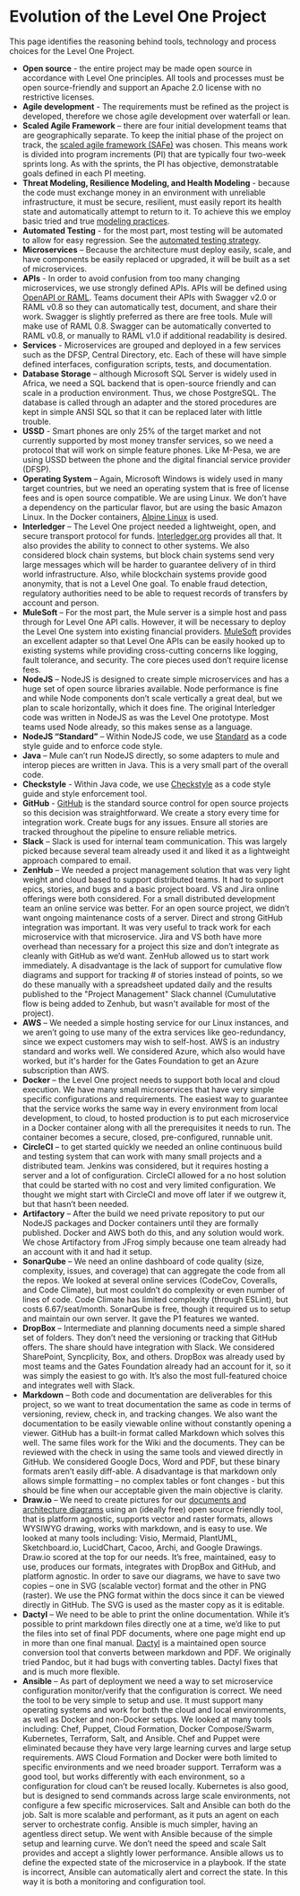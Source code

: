 # Evolution of the Level One Project

This page identifies the reasoning behind tools, technology and process choices for the Level One Project.

* **Open source** - the entire project may be made open source in accordance with Level One principles. All tools and processes must be open source-friendly and support an Apache 2.0 license with no restrictive licenses.
* **Agile development** - The requirements must be refined as the project is developed, therefore we chose agile development over waterfall or lean.
* **Scaled Agile Framework** – there are four initial development teams that are geographically separate. To keep the initial phase of the project on track, the [scaled agile framework (SAFe)](www.scaledagileframework.com) was chosen. This means work is divided into program increments (PI) that are typically four two-week sprints long.  As with the sprints, the PI has objective, demonstratable goals defined in each PI meeting.
* **Threat Modeling, Resilience Modeling, and Health Modeling** - because the code must exchange money in an environment with unreliable infrastructure, it must be secure, resilient, must easily report its health state and automatically attempt to return to it. To achieve this we employ basic tried and true [modeling practices](https://github.com/LevelOneProject/Docs/wiki/Architecture-Documentation-Guidelines#second-round).
* **Automated Testing** - for the most part, most testing will be automated to allow for easy regression. See the [automated testing strategy](https://github.com/LevelOneProject/Docs/wiki/Architecture-Documentation-Guidelines#second-round).
* **Microservices** – Because the architecture must deploy easily, scale, and have components be easily replaced or upgraded, it will be built as a set of microservices.
* **APIs** - In order to avoid confusion from too many changing microservices, we use strongly defined APIs. APIs will be defined using [OpenAPI or RAML](https://github.com/LevelOneProject/Docs/wiki/API-Documentation). Teams document their APIs with Swagger v2.0 or RAML v0.8 so they can automatically test, document, and share their work. Swagger is slightly preferred as there are free tools. Mule will make use of RAML 0.8. Swagger can be automatically converted to RAML v0.8, or manually to RAML v1.0 if additional readability is desired.
* **Services** - Microservices are grouped and deployed in a few services such as the DFSP, Central Directory, etc. Each of these will have simple defined interfaces, configuration scripts, tests, and documentation.
* **Database Storage** – although Microsoft SQL Server is widely used in Africa, we need a SQL backend that is open-source friendly and can scale in a production environment. Thus, we chose PostgreSQL. The database is called through an adapter and the stored procedures are kept in simple ANSI SQL so that it can be replaced later with little trouble.
* **USSD** - Smart phones are only 25% of the target market and not currently supported by most money transfer services, so we need a protocol that will work on simple feature phones. Like M-Pesa, we are using USSD between the phone and the digital financial service provider (DFSP).
* **Operating System** – Again, Microsoft Windows is widely used in many target countries, but we need an operating system that is free of license fees and is open source compatible. We are using Linux. We don’t have a dependency on the particular flavor, but are using the basic Amazon Linux. In the Docker containers, [Alpine Linux](https://alpinelinux.org/) is used.
* **Interledger** – The Level One project needed a lightweight, open, and secure transport protocol for funds. [Interledger.org](http://Interledger.org) provides all that. It also provides the ability to connect to other systems. We also considered block chain systems, but block chain systems send very large messages which will be harder to guarantee delivery of in third world infrastructure. Also, while blockchain systems provide good anonymity, that is not a Level One goal. To enable fraud detection, regulatory authorities need to be able to request records of transfers by account and person.
* **MuleSoft** – For the most part, the Mule server is a simple host and pass through for Level One API calls. However, it will be necessary to deploy the Level One system into existing financial providers. [MuleSoft](https://www.mulesoft.com/) provides an excellent adapter so that Level One APIs can be easily hooked up to existing systems while providing cross-cutting concerns like logging, fault tolerance, and security. The core pieces used don’t require license fees.
* **NodeJS** – NodeJS is designed to create simple microservices and has a huge set of open source libraries available. Node performance is fine and while Node components don’t scale vertically a great deal, but we plan to scale horizontally, which it does fine. The original Interledger code was written in NodeJS as was the Level One prototype. Most teams used Node already, so this makes sense as a language.
* **NodeJS “Standard”** – Within NodeJS code, we use [Standard](https://www.npmjs.com/package/standard) as a code style guide and to enforce code style.
* **Java** – Mule can’t run NodeJS directly, so some adapters to mule and interop pieces are written in Java. This is a very small part of the overall code.
* **Checkstyle** - Within Java code, we use [Checkstyle](http://checkstyle.sourceforge.net/) as a code style guide and style enforcement tool.
* **GitHub** - [GitHub](https://github.com/LevelOneProject) is the standard source control for open source projects so this decision was straightforward.
We create a story every time for integration work. Create bugs for any issues. Ensure all stories are tracked throughout the pipeline to ensure reliable metrics.
* **Slack** – Slack is used for internal team communication. This was largely picked because several team already used it and liked it as a lightweight approach compared to email.
* **ZenHub** – We needed a project management solution that was very light weight and cloud based to support distributed teams. It had to support epics, stories, and bugs and a basic project board. VS and Jira online offerings were both considered.  For a small distributed development team an online service was better. For an open source project, we didn’t want ongoing maintenance costs of a server. Direct and strong GitHub integration was important. It was very useful to track work for each microservice with that microservice. Jira and VS both have more overhead than necessary for a project this size and don’t integrate as cleanly with GitHub as we’d want. ZenHub allowed us to start work immediately. A disadvantage is the lack of support for cumulative flow diagrams and support for tracking # of stories instead of points, so we do these manually with a spreadsheet updated daily and the results published to the "Project Management" Slack channel (Cumulutative flow is being added to Zenhub, but wasn't available for most of the project).
* **AWS** – We needed a simple hosting service for our Linux instances, and we aren’t going to use many of the extra services like geo-redundancy, since we expect customers may wish to self-host. AWS is an industry standard and works well. We considered Azure, which also would have worked, but it's harder for the Gates Foundation to get an Azure subscription than AWS.
* **Docker** – the Level One project needs to support both local and cloud execution. We have many small microservices that have very simple specific configurations and requirements. The easiest way to guarantee that the service works the same way in every environment from local development, to cloud, to hosted production is to put each microservice in a Docker container along with all the prerequisites it needs to run. The container becomes a secure, closed, pre-configured, runnable unit.
* **CircleCI** – to get started quickly we needed an online continuous build and testing system that can work with many small projects and a distributed team. Jenkins was considered, but it requires hosting a server and a lot of configuration. CircleCI allowed for a no host solution that could be started with no cost and very limited configuration. We thought we might start with CircleCI and move off later if we outgrew it, but that hasn’t been needed.
* **Artifactory** – After the build we need private repository to put our NodeJS packages and Docker containers until they are formally published. Docker and AWS both do this, and any solution would work. We chose Artifactory from JFrog simply because one team already had an account with it and had it setup.
* **SonarQube** – We need an online dashboard of code quality (size, complexity, issues, and coverage) that can aggregate the code from all the repos. We looked at several online services (CodeCov, Coveralls, and Code Climate), but most couldn’t do complexity or even number of lines of code. Code Climate has limited complexity (through ESLint), but costs 6.67/seat/month. SonarQube is free, though it required us to setup and maintain our own server. It gave the P1 features we wanted.
* **DropBox** – Intermediate and planning documents need a simple shared set of folders. They don’t need the versioning or tracking that GitHub offers. The share should have integration with Slack. We considered SharePoint, Syncplicity, Box, and others. DropBox was already used by most teams and the Gates Foundation already had an account for it, so it was simply the easiest to go with. It’s also the most full-featured choice and integrates well with Slack.
* **Markdown** – Both code and documentation are deliverables for this project, so we want to treat documentation the same as code in terms of versioning, review, check in, and tracking changes. We also want the documentation to be easily viewable online without constantly opening a viewer. GitHub has a built-in format called Markdown which solves this well. The same files work for the Wiki and the documents. They can be reviewed with the check in using the same tools and viewed directly in GitHub. We considered Google Docs, Word and PDF, but these binary formats aren’t easily diff-able. A disadvantage is that markdown only allows simple formatting – no complex tables or font changes - but this should be fine when our acceptable given the main objective is clarity.
* **Draw.io** – We need to create pictures for our [documents and architecture diagrams](https://github.com/LevelOneProject/Docs/wiki/Architecture-Documentation-Guidelines) using an (ideally free) open source friendly tool, that is platform agnostic, supports vector and raster formats, allows WYSIWYG drawing, works with markdown, and is easy to use. We looked at many tools including: Visio, Mermaid, PlantUML, Sketchboard.io, LucidChart, Cacoo, Archi, and Google Drawings. Draw.io scored at the top for our needs. It’s free, maintained, easy to use, produces our formats, integrates with DropBox and GitHub, and platform agnostic. In order to save our diagrams, we have to save two copies – one in SVG (scalable vector) format and the other in PNG (raster). We use the PNG format within the docs since it can be viewed directly in GitHub. The SVG is used as the master copy as it is editable.
* **Dactyl** – We need to be able to print the online documentation. While it’s possible to print markdown files directly one at a time, we’d like to put the files into set of final PDF documents, where one page might end up in more than one final manual. [Dactyl](https://github.com/ripple/dactyl) is a maintained open source conversion tool that converts between markdown and PDF. We originally tried Pandoc, but it had bugs with converting tables. Dactyl fixes that and is much more flexible.
* **Ansible** – As part of deployment we need a way to set microservice configuration monitor/verify that the configuration is correct. We need the tool to be very simple to setup and use. It must support many operating systems and work for both the cloud and local environments, as well as Docker and non-Docker setups. We looked at many tools including: Chef, Puppet, Cloud Formation, Docker Compose/Swarm, Kubernetes, Terraform, Salt, and Ansible. Chef and Puppet were eliminated because they have very large learning curves and large setup requirements. AWS Cloud Formation and Docker were both limited to specific environments and we need broader support. Terraform was a good tool, but works differently with each environment, so a configuration for cloud can’t be reused locally. Kubernetes is also good, but is designed to send commands across large scale environments, not configure a few specific microservices. Salt and Ansible can both do the job. Salt is more scalable and performant, as it puts an agent on each server to orchestrate config. Ansible is much simpler, having an agentless direct setup. We went with Ansible because of the simple setup and learning curve. We don’t need the speed and scale Salt provides and accept a slightly lower performance. Ansible allows us to define the expected state of the microservice in a playbook. If the state is incorrect, Ansible can automatically alert and correct the state. In this way it is both a monitoring and configuration tool. 